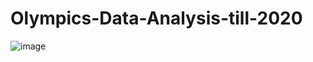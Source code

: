 # Olympics-Data-Analysis-till-2020
![image](https://wallpapers.com/images/hd/olympics-background-k2ztu0yjte0tosxo.jpg)
